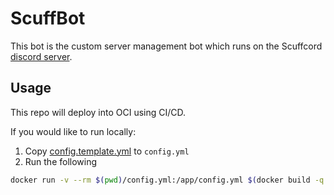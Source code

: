 # ScuffBot

This bot is the custom server management bot which runs on the Scuffcord [discord server](discord.gg/scuffcordoce).

## Usage

This repo will deploy into OCI using CI/CD.

If you would like to run locally:

1. Copy [config.template.yml](./config.template.yml) to `config.yml`
2. Run the following

```bash
docker run -v --rm $(pwd)/config.yml:/app/config.yml $(docker build -q .)
```
